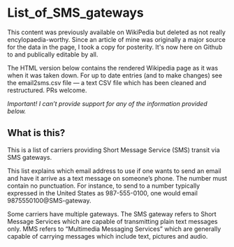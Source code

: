 List_of_SMS_gateways
====================

This content was previously available on WikiPedia but deleted as not really encylopaedia-worthy. Since an article of mine was originally a major source for the data in the page, I took a copy for posterity. It's now here on Github to and publically editable by all.

The HTML version below contains the rendered Wikipedia page as it was when it was taken down. For up to date entries (and to make changes)
see the email2sms.csv file — a text CSV file which has been cleaned and restructured. PRs welcome.

*Important! I can’t provide support for any of the information provided below.*

## What is this?

This is a list of carriers providing Short Message Service (SMS) transit via SMS gateways.

This list explains which email address to use if one wants to send an email and have it arrive as a text message on someone’s phone. The number must contain no punctuation. For instance, to send to a number typically expressed in the United States as 987-555-0100, one would email 9875550100@SMS-gateway.

Some carriers have multiple gateways. The SMS gateway refers to Short Message Services which are capable of transmitting plain text messages only. MMS refers to “Multimedia Messaging Services” which are generally capable of carrying messages which include text, pictures and audio.

